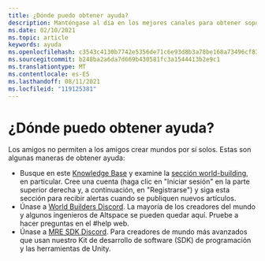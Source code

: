```yaml
---
title: ¿Dónde puedo obtener ayuda?
description: Manténgase al día en los mejores canales para obtener soporte técnico y ayuda con sus experiencias de AltpsaceVR.
ms.date: 02/10/2021
ms.topic: article
keywords: ayuda
ms.openlocfilehash: c3543c4130b7742e5356de71c6e93d8b3a78be168a73496cf834b56e1c1c4229
ms.sourcegitcommit: b248ba2a6da7d669b430581fc3a1544413b2e9c1
ms.translationtype: MT
ms.contentlocale: es-ES
ms.lasthandoff: 08/11/2021
ms.locfileid: "119125381"
---
```

# <a name="where-can-i-get-help"></a>¿Dónde puedo obtener ayuda?

Los amigos no permiten a los amigos crear mundos por sí solos. Estas son algunas maneras de obtener ayuda:

* Busque en este [Knowledge Base](../index.yml) y examine la [sección world-building](world-editor-getting-started.md), en particular. Cree una cuenta (haga clic en "Iniciar sesión" en la parte superior derecha y, a continuación, en "Registrarse") y siga esta sección para recibir alertas cuando se publiquen nuevos artículos.
* Únase a [World Builders Discord](https://discordapp.com/invite/altspacevr). La mayoría de los creadores del mundo y algunos ingenieros de Altspace se pueden quedar aquí. Pruebe a hacer preguntas en el #help web.
* Únase a [MRE SDK Discord](https://discord.gg/xyBcQec). Para creadores de mundo más avanzados que usan nuestro Kit de desarrollo de software (SDK) de programación y las herramientas de Unity. 